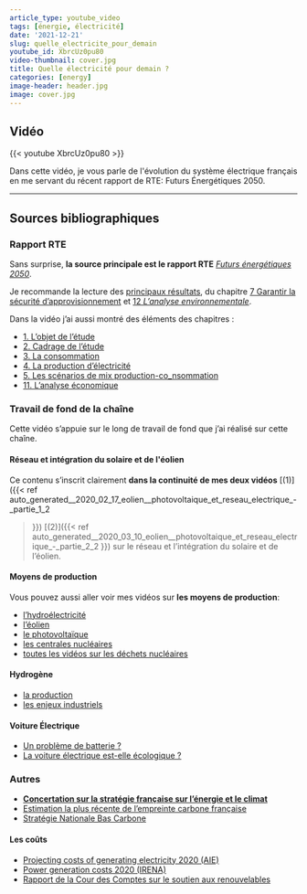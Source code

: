 ```yaml
---
article_type: youtube_video
tags: [énergie, électricité]
date: '2021-12-21'
slug: quelle_electricite_pour_demain
youtube_id: XbrcUz0pu80
video-thumbnail: cover.jpg
title: Quelle électricité pour demain ?
categories: [energy]
image-header: header.jpg
image: cover.jpg
---
```


## Vidéo

{{< youtube XbrcUz0pu80 >}}

Dans cette vidéo, je vous parle de l'évolution du système électrique
français en me servant du récent rapport de RTE: Futurs Énergétiques
2050.


<hr>

## Sources bibliographiques

### Rapport RTE

Sans surprise, __la source principale est le rapport RTE__ [_Futurs
énergétiques
2050_](https://www.rte-france.com/analyses-tendances-et-prospectives/bilan-previsionnel-2050-futurs-energetiques).

Je recommande la lecture des [principaux
résultats](https://assets.rte-france.com/prod/public/2021-12/Futurs-Energetiques-2050-principaux-resultats.pdf),
du chapitre [7 Garantir la sécurité
d’approvisionnement](https://assets.rte-france.com/prod/public/2021-12/BP2050_rapport-complet_chapitre7_securite-approvisionnement.pdf)
et [12 _L’analyse
environnementale_](https://assets.rte-france.com/prod/public/2021-12/BP2050_rapport-complet_chapitre12_analyse-environnementale.pdf).

Dans la vidéo j’ai aussi montré des éléments des chapitres :

- [1. L’objet de l’étude](https://assets.rte-france.com/prod/public/2021-11/BP2050_rapport-complet_chapitre1_objet-etude.pdf)
- [2. Cadrage de l’étude](https://assets.rte-france.com/prod/public/2021-11/BP2050_rapport-complet_chapitre2_cadrage-etude.pdf)
- [3. La consommation](https://assets.rte-france.com/prod/public/2021-12/BP2050_rapport-complet_chapitre3_consommation.pdf)
- [4. La production d’électricité](https://assets.rte-france.com/prod/public/2021-12/BP2050_rapport-complet_chapitre4_production-electricite.pdf)
- [5. Les scénarios de mix production-co_nsommation](https://www.rte-france.com/analyses-tendances-et-prospectives/bilan-previsionnel-2050-futurs-energetiques)
- [11. L’analyse économique](https://assets.rte-france.com/prod/public/2021-11/BP2050_rapport-complet_chapitre11_analyse-economique.pdf)

### Travail de fond de la chaîne

Cette vidéo s’appuie sur le long de travail de fond que j’ai réalisé sur cette chaîne.

#### Réseau et intégration du solaire et de l'éolien

Ce contenu s’inscrit clairement __dans la continuité de mes deux vidéos__
[(1)]({{< ref
auto_generated__2020_02_17_eolien__photovoltaique_et_reseau_electrique_-_partie_1_2
>}}) [(2)]({{< ref
auto_generated__2020_03_10_eolien__photovoltaique_et_reseau_electrique_-_partie_2_2
>}}) sur le réseau et l’intégration du solaire et de l’éolien.

#### Moyens de production
  
Vous pouvez aussi aller voir mes vidéos sur __les moyens de production__: 
- [l’hydroélectricité](https://www.youtube.com/watch?v=71EopUDDJ04)
- [l’éolien](https://www.youtube.com/watch?v=wXqIZxV6VHE)
- [le photovoltaïque](https://www.youtube.com/watch?v=hESxYif5pdI)
- [les centrales nucléaires](https://www.youtube.com/watch?v=HMystmGbctw)
- [toutes les vidéos sur les déchets nucléaires](https://www.youtube.com/watch?v=p0zX8eUW_jQ&list=PLhgpBc0hGjSvCZ4Uo9mE1XTc7aSa4NRLE)

#### Hydrogène

- [la production](https://www.youtube.com/watch?v=_sqYx8K_m9c)
- [les enjeux industriels](https://www.youtube.com/watch?v=NB9We5wwGPo)

#### Voiture Électrique

- [Un problème de batterie ?](https://www.youtube.com/watch?v=xVroWRO0duI)
- [La voiture électrique est-elle écologique ?](https://www.youtube.com/watch?v=zjaUqUozwdc)
  
### Autres

- [__Concertation sur la stratégie française sur l’énergie et le
climat__](https://concertation-strategie-energie-climat.gouv.fr/)  
- [Estimation la plus récente de l’empreinte carbone française](https://www.statistiques.developpement-durable.gouv.fr/estimation-de-lempreinte-carbone-de-1995-2020)
- [Stratégie Nationale Bas
Carbone](https://www.ecologie.gouv.fr/strategie-nationale-bas-carbone-snbc)  

#### Les coûts

- [Projecting costs of generating electricity 2020
(AIE)](https://iea.blob.core.windows.net/assets/ae17da3d-e8a5-4163-a3ec-2e6fb0b5677d/Projected-Costs-of-Generating-Electricity-2020.pdf)  
- [Power generation costs 2020
(IRENA)](https://www.irena.org/-/media/Files/IRENA/Agency/Publication/2021/Jun/IRENA_Power_Generation_Costs_2020.pdf)  
- [Rapport de la Cour des Comptes sur le soutien aux
renouvelables](https://www.ccomptes.fr/sites/default/files/2018-04/20180418-rapport-soutien-energies-renouvelables.pdf)
